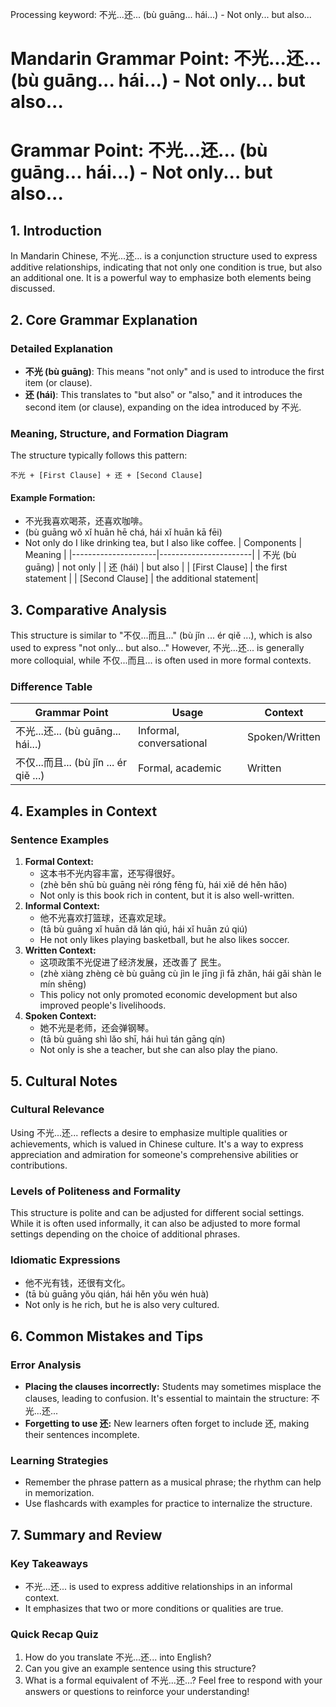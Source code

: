 Processing keyword: 不光...还... (bù guāng... hái...) - Not only... but also...
# Mandarin Grammar Point: 不光...还... (bù guāng... hái...) - Not only... but also...
# Grammar Point: 不光...还... (bù guāng... hái...) - Not only... but also...
## 1. Introduction
In Mandarin Chinese, 不光...还... is a conjunction structure used to express additive relationships, indicating that not only one condition is true, but also an additional one. It is a powerful way to emphasize both elements being discussed.
## 2. Core Grammar Explanation
### Detailed Explanation
- **不光 (bù guāng)**: This means "not only" and is used to introduce the first item (or clause).
- **还 (hái)**: This translates to "but also" or "also," and it introduces the second item (or clause), expanding on the idea introduced by 不光.
### Meaning, Structure, and Formation Diagram
The structure typically follows this pattern:
```
不光 + [First Clause] + 还 + [Second Clause]
```
#### Example Formation:
- 不光我喜欢喝茶，还喜欢咖啡。
- (bù guāng wǒ xǐ huān hē chá, hái xǐ huān kā fēi)
- Not only do I like drinking tea, but I also like coffee.
| Components          | Meaning                |
|---------------------|-----------------------|
| 不光 (bù guāng)     | not only              |
| 还 (hái)            | but also              |
| [First Clause]      | the first statement    |
| [Second Clause]     | the additional statement|
## 3. Comparative Analysis
This structure is similar to "不仅...而且..." (bù jǐn ... ér qiě ...), which is also used to express "not only... but also..." However, 不光...还... is generally more colloquial, while 不仅...而且... is often used in more formal contexts.
### Difference Table
| Grammar Point         | Usage                    | Context       |
|-----------------------|--------------------------|---------------|
| 不光...还... (bù guāng... hái...) | Informal, conversational     | Spoken/Written |
| 不仅...而且... (bù jǐn ... ér qiě ...) | Formal, academic              | Written        |
## 4. Examples in Context
### Sentence Examples
1. **Formal Context:**
   - 这本书不光内容丰富，还写得很好。
   - (zhè běn shū bù guāng nèi róng fēng fù, hái xiě dé hěn hǎo)
   - Not only is this book rich in content, but it is also well-written.
2. **Informal Context:**
   - 他不光喜欢打篮球，还喜欢足球。
   - (tā bù guāng xǐ huān dǎ lán qiú, hái xǐ huān zú qiú)
   - He not only likes playing basketball, but he also likes soccer.
3. **Written Context:**
   - 这项政策不光促进了经济发展，还改善了 民生。
   - (zhè xiàng zhèng cè bù guāng cù jìn le jīng jì fā zhǎn, hái gǎi shàn le mín shēng)
   - This policy not only promoted economic development but also improved people's livelihoods.
4. **Spoken Context:**
   - 她不光是老师，还会弹钢琴。
   - (tā bù guāng shì lǎo shī, hái huì tán gāng qín)
   - Not only is she a teacher, but she can also play the piano.
## 5. Cultural Notes
### Cultural Relevance
Using 不光...还... reflects a desire to emphasize multiple qualities or achievements, which is valued in Chinese culture. It's a way to express appreciation and admiration for someone's comprehensive abilities or contributions.
### Levels of Politeness and Formality
This structure is polite and can be adjusted for different social settings. While it is often used informally, it can also be adjusted to more formal settings depending on the choice of additional phrases.
### Idiomatic Expressions
- 他不光有钱，还很有文化。
- (tā bù guāng yǒu qián, hái hěn yǒu wén huà)
- Not only is he rich, but he is also very cultured.
## 6. Common Mistakes and Tips
### Error Analysis
- **Placing the clauses incorrectly:** Students may sometimes misplace the clauses, leading to confusion. It's essential to maintain the structure: 不光...还... 
- **Forgetting to use 还:** New learners often forget to include 还, making their sentences incomplete.
### Learning Strategies
- Remember the phrase pattern as a musical phrase; the rhythm can help in memorization.
- Use flashcards with examples for practice to internalize the structure.
## 7. Summary and Review
### Key Takeaways
- 不光...还... is used to express additive relationships in an informal context.
- It emphasizes that two or more conditions or qualities are true.
### Quick Recap Quiz
1. How do you translate 不光...还... into English?
2. Can you give an example sentence using this structure?
3. What is a formal equivalent of 不光...还...?
Feel free to respond with your answers or questions to reinforce your understanding!
